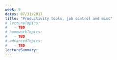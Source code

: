 ```yaml
---
week: 9
dates: 07/31/2017
title: "Productivity tools, job control and misc"
# lectureTopics:
#   - TBD
# homeworkTopics:
#   - TBD
# advancedTopics:
#   - TBD
lectureSummary:
---
```

